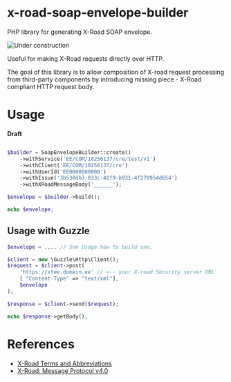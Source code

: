 # x-road-soap-envelope-builder

PHP library for generating X-Road SOAP envelope.

![Under construction](https://freesvg.org/img/UN-CONSTRUCTION-2.png)

Useful for making X-Road requests directly over HTTP. 

The goal of this library is to allow composition of X-road request processing
from third-party components by introducing missing piece - X-Road compliant HTTP request body.


# Usage

**Draft**

```php

$builder = SoapEnvelopeBuilder::create()
    ->withService('EE/COM/10256137/cre/test/v1')
    ->withClient('EE/COM/10256137/cre')
    ->withUserId('EE0000000000')
    ->withIssue('3b530db3-833c-41f9-b931-4f278954d654')
    ->withXRoadMessageBody('______');

$envelope = $builder->build();

echo $envelope;
```

## Usage with Guzzle

```php
$envelope = .... // See Usage how to build one. 

$client = new \Guzzle\Http\Client();
$request = $client->post(
    'https://xtee.domain.ee' // <-- your X-road Security server URL
    [ "Content-Type" => "text/xml"],
    $envelope
);

$response = $client->send($request);

echo $response->getBody();
```


# References

* [X-Road Terms and Abbreviations](https://www.x-tee.ee/docs/live/xroad/terms_x-road_docs.html)
* [X-Road: Message Protocol v4.0](https://www.x-tee.ee/docs/live/xroad/pr-mess_x-road_message_protocol.html#e1-request)